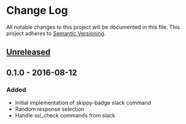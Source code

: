 # Change Log
All notable changes to this project will be documented in this file.
This project adheres to [Semantic Versioning](http://semver.org/).

## [Unreleased]

## 0.1.0 - 2016-08-12
### Added
- Initial implementation of skippy-badge slack command
- Random response selection
- Handle ssl_check commands from slack

[Unreleased]: https://github.com/houseofdross/slack-skippybadge/compare/v0.1.0...HEAD
[0.1.0]: https://github.com/houseofdross/slack-skippybadge/compare/0.1.0...0.0.0
